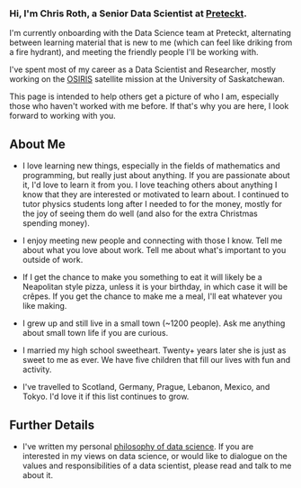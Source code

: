 ### Hi, I'm Chris Roth, a Senior Data Scientist at [Preteckt](https://www.preteckt.com).

I'm currently onboarding with the Data Science team at Preteckt, alternating between learning material that is new to me (which can feel like driking from a fire hydrant), and meeting the friendly people I'll be working with.

I've spent most of my career as a Data Scientist and Researcher, mostly working on the [OSIRIS](https://research-groups.usask.ca/osiris) satellite mission at the University of Saskatchewan.

This page is intended to help others get a picture of who I am, especially those who haven't worked with me before. If that's why you are here, I look forward to working with you.

## About Me

* I love learning new things, especially in the fields of mathematics and programming, but really just about anything.
If you are passionate about it, I'd love to learn it from you.
I love teaching others about anything I know that they are interested or motivated to learn about.
I continued to tutor physics students long after I needed to for the money, mostly for the joy of seeing them do well (and also for the extra Christmas spending money).

* I enjoy meeting new people and connecting with those I know. Tell me about what you love about work. Tell me about what's important to you outside of work.

* If I get the chance to make you something to eat it will likely be a Neapolitan style pizza, unless it is your birthday, in which case it will be crêpes. If you get the chance to make me a meal, I'll eat whatever you like making.

* I grew up and still live in a small town (~1200 people). Ask me anything about small town life if you are curious.

* I married my high school sweetheart. Twenty+ years later she is just as sweet to me as ever. We have five children that fill our lives with fun and activity.

* I've travelled to Scotland, Germany, Prague, Lebanon, Mexico, and Tokyo. I'd love it if this list continues to grow.

## Further Details

* I've written my personal [philosophy of data science](https://github.com/czroth/philosophy-of-data-science). If you are interested in my views on data science, or would like to dialogue on the values and responsibilities of a data scientist, please read and talk to me about it.


<!--
**czroth/czroth** is a ✨ _special_ ✨ repository because its `README.md` (this file) appears on your GitHub profile.

Here are some ideas to get you started:

- 🔭 I’m currently working on ...
- 🌱 I’m currently learning ...
- 👯 I’m looking to collaborate on ...
- 🤔 I’m looking for help with ...
- 💬 Ask me about ...
- 📫 How to reach me: ...
- 😄 Pronouns: ...
- ⚡ Fun fact: ...
-->
